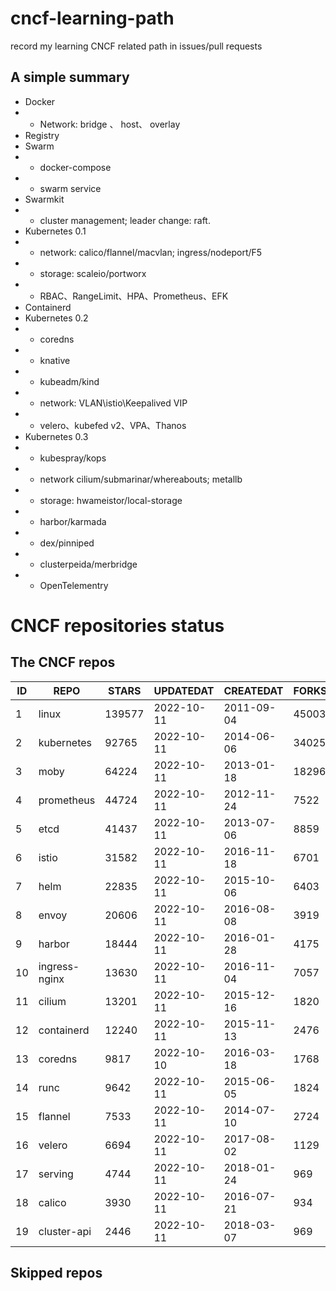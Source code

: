 # cncf-learning-path
record my learning CNCF related path in issues/pull requests

## A simple summary
- Docker
- - Network: bridge 、 host、 overlay
- Registry
- Swarm
- - docker-compose
- - swarm service
- Swarmkit
- - cluster management; leader change: raft.
- Kubernetes 0.1
- - network: calico/flannel/macvlan; ingress/nodeport/F5
- - storage: scaleio/portworx
- - RBAC、RangeLimit、HPA、Prometheus、EFK
- Containerd
- Kubernetes 0.2
- - coredns
- - knative
- - kubeadm/kind
- - network: VLAN\istio\Keepalived VIP
- - velero、kubefed v2、VPA、Thanos
- Kubernetes 0.3
- - kubespray/kops
- - network cilium/submarinar/whereabouts; metallb
- - storage: hwameistor/local-storage
- - harbor/karmada
- - dex/pinniped
- - clusterpeida/merbridge
- - OpenTelementry

# CNCF repositories status
<!--START_SECTION:github_repos-->
## The CNCF repos
| ID |     REPO      | STARS  | UPDATEDAT  | CREATEDAT  | FORKSCOUNT |
|----|---------------|--------|------------|------------|------------|
|  1 | linux         | 139577 | 2022-10-11 | 2011-09-04 |      45003 |
|  2 | kubernetes    |  92765 | 2022-10-11 | 2014-06-06 |      34025 |
|  3 | moby          |  64224 | 2022-10-11 | 2013-01-18 |      18296 |
|  4 | prometheus    |  44724 | 2022-10-11 | 2012-11-24 |       7522 |
|  5 | etcd          |  41437 | 2022-10-11 | 2013-07-06 |       8859 |
|  6 | istio         |  31582 | 2022-10-11 | 2016-11-18 |       6701 |
|  7 | helm          |  22835 | 2022-10-11 | 2015-10-06 |       6403 |
|  8 | envoy         |  20606 | 2022-10-11 | 2016-08-08 |       3919 |
|  9 | harbor        |  18444 | 2022-10-11 | 2016-01-28 |       4175 |
| 10 | ingress-nginx |  13630 | 2022-10-11 | 2016-11-04 |       7057 |
| 11 | cilium        |  13201 | 2022-10-11 | 2015-12-16 |       1820 |
| 12 | containerd    |  12240 | 2022-10-11 | 2015-11-13 |       2476 |
| 13 | coredns       |   9817 | 2022-10-10 | 2016-03-18 |       1768 |
| 14 | runc          |   9642 | 2022-10-11 | 2015-06-05 |       1824 |
| 15 | flannel       |   7533 | 2022-10-11 | 2014-07-10 |       2724 |
| 16 | velero        |   6694 | 2022-10-11 | 2017-08-02 |       1129 |
| 17 | serving       |   4744 | 2022-10-11 | 2018-01-24 |        969 |
| 18 | calico        |   3930 | 2022-10-11 | 2016-07-21 |        934 |
| 19 | cluster-api   |   2446 | 2022-10-11 | 2018-03-07 |        969 |



## Skipped repos
<!--END_SECTION:github_repos-->
